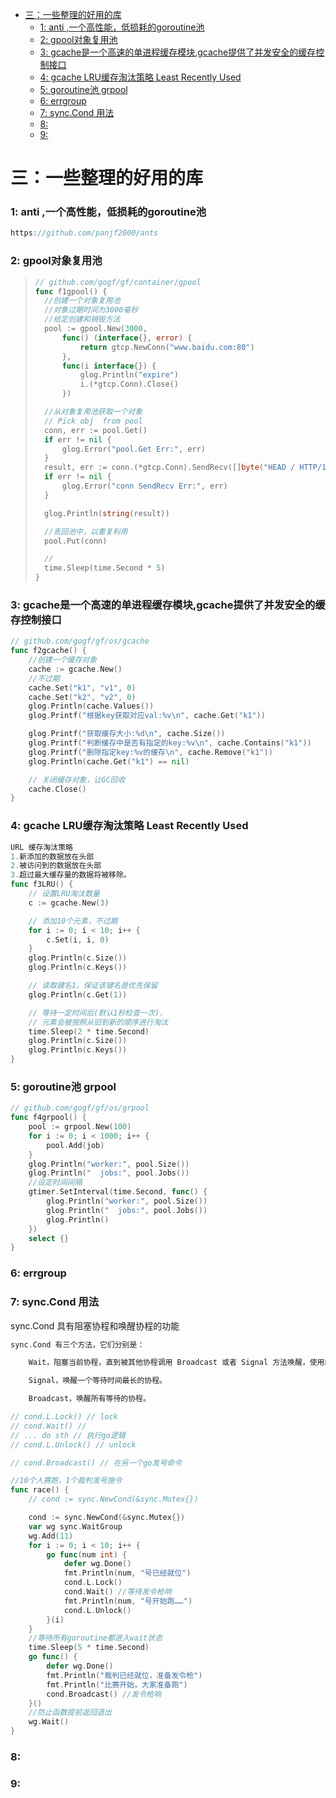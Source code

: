 - [三：一些整理的好用的库](#三一些整理的好用的库)
    - [1: anti ,一个高性能，低损耗的goroutine池](#1-anti-一个高性能低损耗的goroutine池)
    - [2: gpool对象复用池](#2-gpool对象复用池)
    - [3: gcache是一个高速的单进程缓存模块,gcache提供了并发安全的缓存控制接口](#3-gcache是一个高速的单进程缓存模块gcache提供了并发安全的缓存控制接口)
    - [4: gcache LRU缓存淘汰策略  Least Recently Used](#4-gcache-lru缓存淘汰策略--least-recently-used)
    - [5: goroutine池 grpool](#5-goroutine池-grpool)
    - [6: errgroup](#6-errgroup)
    - [7: sync.Cond 用法](#7-synccond-用法)
    - [8:](#8)
    - [9:](#9)

# 三：一些整理的好用的库

### 1: anti ,一个高性能，低损耗的goroutine池

```go
https://github.com/panjf2000/ants
```

### 2: gpool对象复用池

> ```go
> // github.com/gogf/gf/container/gpool
> func f1gpool() {
> 	//创建一个对象复用池
> 	//对象过期时间为3000毫秒
> 	//给定创建和销毁方法
> 	pool := gpool.New(3000,
> 		func() (interface{}, error) {
> 			return gtcp.NewConn("www.baidu.com:80")
> 		},
> 		func(i interface{}) {
> 			glog.Println("expire")
> 			i.(*gtcp.Conn).Close()
> 		})
> 
> 	//从对象复用池获取一个对象
> 	// Pick obj  from pool
> 	conn, err := pool.Get()
> 	if err != nil {
> 		glog.Error("pool.Get Err:", err)
> 	}
> 	result, err := conn.(*gtcp.Conn).SendRecv([]byte("HEAD / HTTP/1.1\n\n"), -1)
> 	if err != nil {
> 		glog.Error("conn SendRecv Err:", err)
> 	}
> 
> 	glog.Println(string(result))
> 
> 	//丢回池中，以重复利用
> 	pool.Put(conn)
> 
> 	//
> 	time.Sleep(time.Second * 5)
> }
> ```

### 3: gcache是一个高速的单进程缓存模块,gcache提供了并发安全的缓存控制接口

```go
// github.com/gogf/gf/os/gcache
func f2gcache() {
	//创建一个缓存对象
	cache := gcache.New()
	//不过期
	cache.Set("k1", "v1", 0)
	cache.Set("k2", "v2", 0)
	glog.Println(cache.Values())
	glog.Printf("根据key获取对应val:%v\n", cache.Get("k1"))

	glog.Printf("获取缓存大小:%d\n", cache.Size())
	glog.Printf("判断缓存中是否有指定的key:%v\n", cache.Contains("k1"))
	glog.Printf("删除指定key:%v的缓存\n", cache.Remove("k1"))
	glog.Println(cache.Get("k1") == nil)

	// 关闭缓存对象，让GC回收
	cache.Close()
}
```

### 4: gcache LRU缓存淘汰策略  Least Recently Used

```go
URL 缓存淘汰策略
1.新添加的数据放在头部 
2.被访问到的数据放在头部
3.超过最大缓存量的数据将被移除。
func f3LRU() {
	// 设置LRU淘汰数量
	c := gcache.New(3)

	// 添加10个元素，不过期
	for i := 0; i < 10; i++ {
		c.Set(i, i, 0)
	}
	glog.Println(c.Size())
	glog.Println(c.Keys())

	// 读取键名1，保证该键名是优先保留
	glog.Println(c.Get(1))

	// 等待一定时间后(默认1秒检查一次)，
	// 元素会被按照从旧到新的顺序进行淘汰
	time.Sleep(2 * time.Second)
	glog.Println(c.Size())
	glog.Println(c.Keys())
}
```

### 5: goroutine池 grpool

```go
// github.com/gogf/gf/os/grpool
func f4grpool() {
	pool := grpool.New(100)
	for i := 0; i < 1000; i++ {
		pool.Add(job)
	}
	glog.Println("worker:", pool.Size())
	glog.Println("  jobs:", pool.Jobs())
	//设定时间间隔
	gtimer.SetInterval(time.Second, func() {
		glog.Println("worker:", pool.Size())
		glog.Println("  jobs:", pool.Jobs())
		glog.Println()
	})
	select {}
}
```

### 6: errgroup

### 7: sync.Cond 用法
sync.Cond 具有阻塞协程和唤醒协程的功能
```go
sync.Cond 有三个方法，它们分别是：

    Wait，阻塞当前协程，直到被其他协程调用 Broadcast 或者 Signal 方法唤醒，使用的时候需要加锁，使用 sync.Cond 中的锁即可，也就是 L 字段。

    Signal，唤醒一个等待时间最长的协程。

    Broadcast，唤醒所有等待的协程。

// cond.L.Lock() // lock
// cond.Wait() // 
// ... do sth // 执行go逻辑
// cond.L.Unlock() // unlock

// cond.Broadcast() // 在另一个go发号命令
```


```go
//10个人赛跑，1个裁判发号施令
func race() {
	// cond := sync.NewCond(&sync.Mutex{})

	cond := sync.NewCond(&sync.Mutex{})
	var wg sync.WaitGroup
	wg.Add(11)
	for i := 0; i < 10; i++ {
		go func(num int) {
			defer wg.Done()
			fmt.Println(num, "号已经就位")
			cond.L.Lock()
			cond.Wait() //等待发令枪响
			fmt.Println(num, "号开始跑……")
			cond.L.Unlock()
		}(i)
	}
	//等待所有goroutine都进入wait状态
	time.Sleep(5 * time.Second)
	go func() {
		defer wg.Done()
		fmt.Println("裁判已经就位，准备发令枪")
		fmt.Println("比赛开始，大家准备跑")
		cond.Broadcast() //发令枪响
	}()
	//防止函数提前返回退出
	wg.Wait()
}

```

### 8:

### 9:

